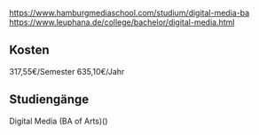 https://www.hamburgmediaschool.com/studium/digital-media-ba
https://www.leuphana.de/college/bachelor/digital-media.html
## Kosten
317,55€/Semester
635,10€/Jahr
## Studiengänge
Digital Media (BA of Arts)()